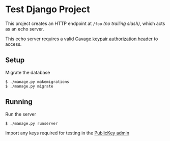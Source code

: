 # Test Django Project

This project creates an HTTP endpoint at `/foo` _(no trailing slash)_, which acts as an echo server.

This echo server requires a valid [Cavage keypair authorization header](https://tools.ietf.org/html/draft-cavage-http-signatures-12#appendix-E.2) to access.

## Setup

Migrate the database

```
$ ./manage.py makemigrations
$ ./manage.py migrate
```


## Running

Run the server
```
$ ./manage.py runserver
```

Import any keys required for testing in the [PublicKey admin](http://127.0.0.1:8000/admin/keypair_permissions/publickey/)
